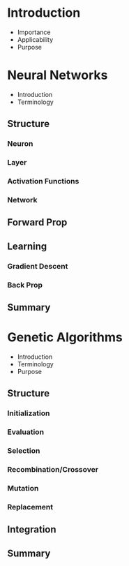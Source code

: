 # Introduction #

* Importance
* Applicability
* Purpose

# Neural Networks #

* Introduction
* Terminology

## Structure ##

### Neuron ###

### Layer ###

### Activation Functions ###

### Network ###

## Forward Prop ##

## Learning ##

### Gradient Descent ###

### Back Prop ###

## Summary ##

# Genetic Algorithms #

* Introduction
* Terminology
* Purpose

## Structure ##

### Initialization ###

### Evaluation ###

### Selection ###

### Recombination/Crossover ###

### Mutation ###

### Replacement ###

## Integration ##

## Summary ##
